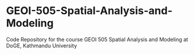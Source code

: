 # GEOI-505-Spatial-Analysis-and-Modeling
Code Repository for the course GEOI 505 Spatial Analysis and Modeling at DoGE, Kathmandu University
